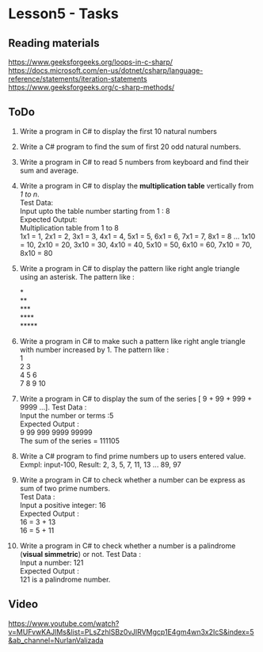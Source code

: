 # Lesson5 - Tasks

## Reading materials
https://www.geeksforgeeks.org/loops-in-c-sharp/ \
https://docs.microsoft.com/en-us/dotnet/csharp/language-reference/statements/iteration-statements \
https://www.geeksforgeeks.org/c-sharp-methods/

## ToDo
1. Write a program in C# to display the first 10 natural numbers
2. Write a C# program to find the sum of first 20 odd natural numbers.
3. Write a program in C# to read 5 numbers from keyboard and find their sum and average.
4. Write a program in C# to display the **multiplication table** vertically from *1 to n*. \
Test Data: \
Input upto the table number starting from 1 : 8 \
Expected Output:\
Multiplication table from 1 to 8 \
1x1 = 1, 2x1 = 2, 3x1 = 3, 4x1 = 4, 5x1 = 5, 6x1 = 6, 7x1 = 7, 8x1 = 8
...
1x10 = 10, 2x10 = 20, 3x10 = 30, 4x10 = 40, 5x10 = 50, 6x10 = 60, 7x10 = 70, 8x10 = 80
5. Write a program in C# to display the pattern like right angle triangle using an asterisk. 
The pattern like :

	\* \
	\*\* \
	\*\*\* \
	\*\*\*\* \
	\*\*\*\*\*

6. Write a program in C# to make such a pattern like right angle triangle with number increased by 1. 
The pattern like : \
	1\
	2 3\
	4 5 6\
	7 8 9 10
7. Write a program in C# to display the sum of the series [ 9 + 99 + 999 + 9999 ...]. 
Test Data :\
Input the number or terms :5\
Expected Output :\
9 99 999 9999 99999 \
The sum of the series = 111105
8. Write a C# program to find prime numbers up to users entered value. \
   Exmpl: input-100, Result: 2, 3, 5, 7, 11, 13 ... 89, 97
9.  Write a program in C# to check whether a number can be express as sum of two prime numbers. \
Test Data :\
Input a positive integer: 16\
Expected Output :\
16 = 3 + 13\
16 = 5 + 11
1.  Write a program in C# to check whether a number is a palindrome (**visual simmetric**) or not. 
Test Data :\
Input a number: 121\
Expected Output :\
121 is a palindrome number.

## Video
https://www.youtube.com/watch?v=MUFvwKAJlMs&list=PLsZzhlSBz0vJIRVMgcp1E4gm4wn3x2IcS&index=5&ab_channel=NurlanValizada